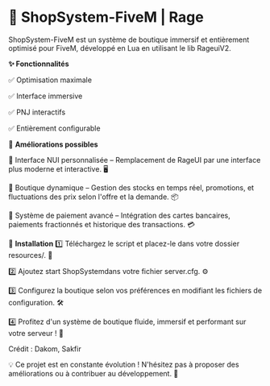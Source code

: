 # 🛒 ShopSystem-FiveM | Rage

ShopSystem-FiveM est un système de boutique immersif et entièrement optimisé pour FiveM, développé en Lua en utilisant le lib RageuiV2.

**✨ Fonctionnalités**

✅ Optimisation maximale

✅ Interface immersive

✅ PNJ interactifs

✅ Entièrement configurable

🚀 **Améliorations possibles**

🔹 Interface NUI personnalisée – Remplacement de RageUI par une interface plus moderne et interactive. 🖥️

🔹 Boutique dynamique – Gestion des stocks en temps réel, promotions, et fluctuations des prix selon l'offre et la demande. 📦

🔹 Système de paiement avancé – Intégration des cartes bancaires, paiements fractionnés et historique des transactions. 💳

📌 **Installation**
1️⃣ Téléchargez le script et placez-le dans votre dossier resources/. 📂

2️⃣ Ajoutez start ShopSystemdans votre fichier server.cfg. ⚙️

3️⃣ Configurez la boutique selon vos préférences en modifiant les fichiers de configuration. 🛠️

4️⃣ Profitez d'un système de boutique fluide, immersif et performant sur votre serveur ! 🎉

Crédit : Dakom, Sakfir

💡 Ce projet est en constante évolution ! N'hésitez pas à proposer des améliorations ou à contribuer au développement. 👥
